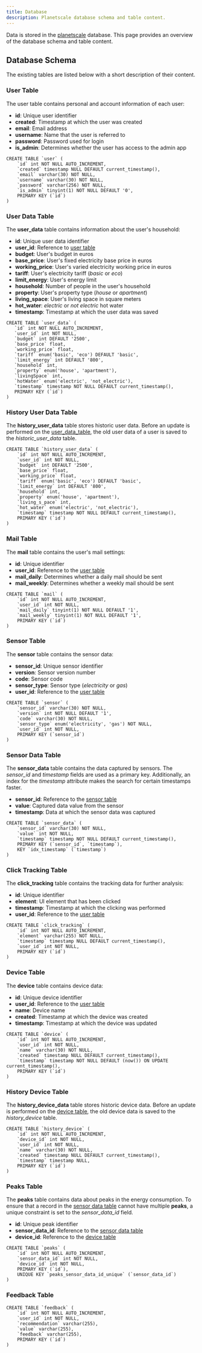 ```yaml
---
title: Database
description: Planetscale database schema and table content.
---
```


Data is stored in the [planetscale](https://app.planetscale.com/energyleaf/energyleaf) database. This page provides an overview of the database schema and table content.

## Database Schema

The existing tables are listed below with a short description of their content.

### User Table

The user table contains personal and account information of each user:
- **id**: Unique user identifier
- **created**: Timestamp at which the user was created
- **email**: Email address
- **username**: Name that the user is referred to
- **password**: Password used for login
- **is_admin**: Determines whether the user has access to the admin app

```
CREATE TABLE `user` (
	`id` int NOT NULL AUTO_INCREMENT,
	`created` timestamp NULL DEFAULT current_timestamp(),
	`email` varchar(30) NOT NULL,
	`username` varchar(30) NOT NULL,
	`password` varchar(256) NOT NULL,
	`is_admin` tinyint(1) NOT NULL DEFAULT '0',
	PRIMARY KEY (`id`)
)
```

### User Data Table

The **user_data** table contains information about the user's household:
- **id**: Unique user data identifier
- **user_id**: Reference to [user table](#user-table)
- **budget**: User's budget in euros
- **base_price**: User's fixed electricity base price in euros
- **working_price**: User's varied electricity working price in euros
- **tariff**: User's electricity tariff (*basic* or *eco*)
- **limit_energy**: User's energy limit
- **household**: Number of people in the user's household
- **property**: User's property type (*house* or *apartment*)
- **living_space**: User's living space in square meters
- **hot_water**: *electric* or *not electric* hot water
- **timestamp**: Timestamp at which the user data was saved

 ```
 CREATE TABLE `user_data` (
	`id` int NOT NULL AUTO_INCREMENT,
	`user_id` int NOT NULL,
	`budget` int DEFAULT '2500',
	`base_price` float,
	`working_price` float,
	`tariff` enum('basic', 'eco') DEFAULT 'basic',
	`limit_energy` int DEFAULT '800',
	`household` int,
	`property` enum('house', 'apartment'),
	`livingSpace` int,
	`hotWater` enum('electric', 'not_electric'),
	`timestamp` timestamp NOT NULL DEFAULT current_timestamp(),
	PRIMARY KEY (`id`)
)
 ```

### History User Data Table

The **history_user_data** table stores historic user data. Before an update is performed on the [user_data_table](#user-data-table), the old user data of a user is saved to the *historic_user_data* table. 

```
CREATE TABLE `history_user_data` (
	`id` int NOT NULL AUTO_INCREMENT,
	`user_id` int NOT NULL,
	`budget` int DEFAULT '2500',
	`base_price` float,
	`working_price` float,
	`tariff` enum('basic', 'eco') DEFAULT 'basic',
	`limit_energy` int DEFAULT '800',
	`household` int,
	`property` enum('house', 'apartment'),
	`living_s_pace` int,
	`hot_water` enum('electric', 'not_electric'),
	`timestamp` timestamp NOT NULL DEFAULT current_timestamp(),
	PRIMARY KEY (`id`)
)
```

### Mail Table

The **mail** table contains the user's mail settings:
- **id**: Unique identifier
- **user_id**: Reference to the [user table](#user-table)
- **mail_daily**: Determines whether a daily mail should be sent
- **mail_weekly**: Determines whether a weekly mail should be sent

```
CREATE TABLE `mail` (
	`id` int NOT NULL AUTO_INCREMENT,
	`user_id` int NOT NULL,
	`mail_daily` tinyint(1) NOT NULL DEFAULT '1',
	`mail_weekly` tinyint(1) NOT NULL DEFAULT '1',
	PRIMARY KEY (`id`)
)
```

### Sensor Table

The **sensor** table contains the sensor data:
- **sensor_id**: Unique sensor identifier
- **version**: Sensor version number
- **code**: Sensor code
- **sensor_type**: Sensor type (*electricity* or *gas*)
- **user_id**: Reference to the [user table](#user-table)

```
CREATE TABLE `sensor` (
	`sensor_id` varchar(30) NOT NULL,
	`version` int NOT NULL DEFAULT '1',
	`code` varchar(30) NOT NULL,
    `sensor_type` enum('electricity', 'gas') NOT NULL,
    `user_id` int NOT NULL,
	PRIMARY KEY (`sensor_id`)
)
```

### Sensor Data Table

The **sensor_data** table contains the data captured by sensors. The *sensor_id* and *timestamp* fields are used as a primary key. Additionally, an index for the *timestamp* attribute makes the search for certain timestamps faster.
- **sensor_id**: Reference to the [sensor table](#sensor-table)
- **value**: Captured data value from the sensor
- **timestamp**: Data at which the sensor data was captured

```
CREATE TABLE `sensor_data` (
	`sensor_id` varchar(30) NOT NULL,
	`value` int NOT NULL,
	`timestamp` timestamp NOT NULL DEFAULT current_timestamp(),
	PRIMARY KEY (`sensor_id`, `timestamp`),
    KEY `idx_timestamp` (`timestamp`)
)
```

### Click Tracking Table

The **click_tracking** table contains the tracking data for further analysis:
- **id**: Unique identifier
- **element**: UI element that has been clicked
- **timestamp**: Timestamp at which the clicking was performed
- **user_id**: Reference to the [user table](#user-table)

```
CREATE TABLE `click_tracking` (
	`id` int NOT NULL AUTO_INCREMENT,
	`element` varchar(255) NOT NULL,
	`timestamp` timestamp NULL DEFAULT current_timestamp(),
	`user_id` int NOT NULL,
	PRIMARY KEY (`id`)
)
```

### Device Table

The **device** table contains device data:
- **id**: Unique device identifier
- **user_id**: Reference to the [user table](#user-table)
- **name**: Device name
- **created**: Timestamp at which the device was created
- **timestamp**: Timestamp at which the device was updated

```
CREATE TABLE `device` (
	`id` int NOT NULL AUTO_INCREMENT,
	`user_id` int NOT NULL,
	`name` varchar(30) NOT NULL,
	`created` timestamp NULL DEFAULT current_timestamp(),
	`timestamp` timestamp NOT NULL DEFAULT (now()) ON UPDATE current_timestamp(),
	PRIMARY KEY (`id`)
)
```

### History Device Table

The **history_device_data** table stores historic device data. Before an update is performed on the [device table](#device-table), the old device data is saved to the *history_device* table.

```
CREATE TABLE `history_device` (
	`id` int NOT NULL AUTO_INCREMENT,
	`device_id` int NOT NULL,
	`user_id` int NOT NULL,
	`name` varchar(30) NOT NULL,
	`created` timestamp NULL DEFAULT current_timestamp(),
	`timestamp` timestamp NULL,
	PRIMARY KEY (`id`)
)
```

### Peaks Table

The **peaks** table contains data about peaks in the energy consumption. To ensure that a record in the [sensor data table](#sensor-data-table) cannot have multiple **peaks**, a unique constraint is set to the *sensor_data_id* field.
- **id**: Unique peak identifier
- **sensor_data_id**: Reference to the [sensor data table](#sensor-data-table)
- **device_id**: Reference to the [device table](#device-table)

```
CREATE TABLE `peaks` (
	`id` int NOT NULL AUTO_INCREMENT,
	`sensor_data_id` int NOT NULL,
	`device_id` int NOT NULL,
	PRIMARY KEY (`id`),
	UNIQUE KEY `peaks_sensor_data_id_unique` (`sensor_data_id`)
)
```

### Feedback Table

```
CREATE TABLE `feedback` (
	`id` int NOT NULL AUTO_INCREMENT,
	`user_id` int NOT NULL,
	`recommendation` varchar(255),
	`value` varchar(255),
	`feedback` varchar(255),
	PRIMARY KEY (`id`)
)
```